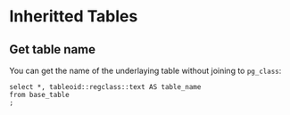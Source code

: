 Inheritted Tables
=================

Get table name
--------------
You can get the name of the underlaying table without joining to `pg_class`:

    select *, tableoid::regclass::text AS table_name
    from base_table
    ;

